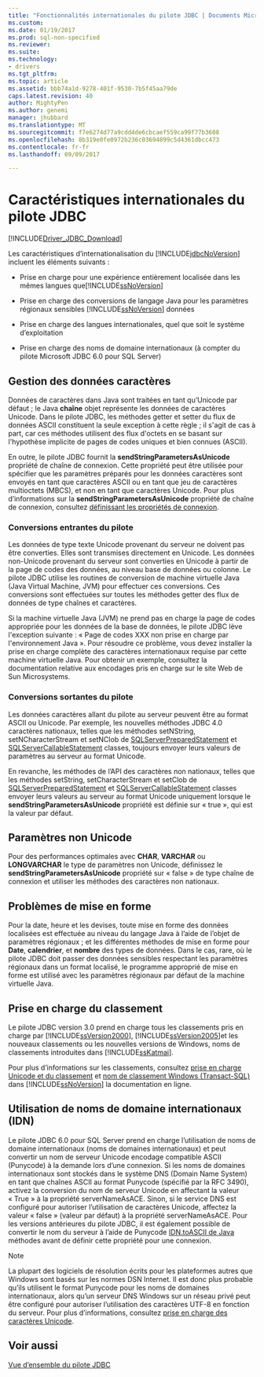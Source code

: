 ```yaml
---
title: "Fonctionnalités internationales du pilote JDBC | Documents Microsoft"
ms.custom: 
ms.date: 01/19/2017
ms.prod: sql-non-specified
ms.reviewer: 
ms.suite: 
ms.technology:
- drivers
ms.tgt_pltfrm: 
ms.topic: article
ms.assetid: bbb74a1d-9278-401f-9530-7b5f45aa79de
caps.latest.revision: 40
author: MightyPen
ms.author: genemi
manager: jhubbard
ms.translationtype: MT
ms.sourcegitcommit: f7e6274d77a9cdd4de6cbcaef559ca99f77b3608
ms.openlocfilehash: 8b319e0fe0972b236c03694899c5d4361dbcc473
ms.contentlocale: fr-fr
ms.lasthandoff: 09/09/2017

---
```

# <a name="international-features-of-the-jdbc-driver"></a>Caractéristiques internationales du pilote JDBC
[!INCLUDE[Driver_JDBC_Download](../../includes/driver_jdbc_download.md)]

  Les caractéristiques d’internationalisation du [!INCLUDE[jdbcNoVersion](../../includes/jdbcnoversion_md.md)] incluent les éléments suivants :  
  
-   Prise en charge pour une expérience entièrement localisée dans les mêmes langues que[!INCLUDE[ssNoVersion](../../includes/ssnoversion_md.md)]  
  
-   Prise en charge des conversions de langage Java pour les paramètres régionaux sensibles [!INCLUDE[ssNoVersion](../../includes/ssnoversion_md.md)] données  
  
-   Prise en charge des langues internationales, quel que soit le système d’exploitation  
  
-   Prise en charge des noms de domaine internationaux (à compter du pilote Microsoft JDBC 6.0 pour SQL Server)  
  
## <a name="handling-of-character-data"></a>Gestion des données caractères  
 Données de caractères dans Java sont traitées en tant qu’Unicode par défaut ; le Java **chaîne** objet représente les données de caractères Unicode. Dans le pilote JDBC, les méthodes getter et setter du flux de données ASCII constituent la seule exception à cette règle ; il s'agit de cas à part, car ces méthodes utilisent des flux d'octets en se basant sur l'hypothèse implicite de pages de codes uniques et bien connues (ASCII).  
  
 En outre, le pilote JDBC fournit la **sendStringParametersAsUnicode** propriété de chaîne de connexion. Cette propriété peut être utilisée pour spécifier que les paramètres préparés pour les données caractères sont envoyés en tant que caractères ASCII ou en tant que jeu de caractères multioctets (MBCS), et non en tant que caractères Unicode. Pour plus d’informations sur la **sendStringParametersAsUnicode** propriété de chaîne de connexion, consultez [définissant les propriétés de connexion](../../connect/jdbc/setting-the-connection-properties.md).  
  
### <a name="driver-incoming-conversions"></a>Conversions entrantes du pilote  
 Les données de type texte Unicode provenant du serveur ne doivent pas être converties. Elles sont transmises directement en Unicode. Les données non-Unicode provenant du serveur sont converties en Unicode à partir de la page de codes des données, au niveau base de données ou colonne. Le pilote JDBC utilise les routines de conversion de machine virtuelle Java (Java Virtual Machine, JVM) pour effectuer ces conversions. Ces conversions sont effectuées sur toutes les méthodes getter des flux de données de type chaînes et caractères.  
  
 Si la machine virtuelle Java (JVM) ne prend pas en charge la page de codes appropriée pour les données de la base de données, le pilote JDBC lève l'exception suivante : « Page de codes XXX non prise en charge par l'environnement Java ». Pour résoudre ce problème, vous devez installer la prise en charge complète des caractères internationaux requise par cette machine virtuelle Java. Pour obtenir un exemple, consultez la documentation relative aux encodages pris en charge sur le site Web de Sun Microsystems.  
  
### <a name="driver-outgoing-conversions"></a>Conversions sortantes du pilote  
 Les données caractères allant du pilote au serveur peuvent être au format ASCII ou Unicode. Par exemple, les nouvelles méthodes JDBC 4.0 caractères nationaux, telles que les méthodes setNString, setNCharacterStream et setNClob de [SQLServerPreparedStatement](../../connect/jdbc/reference/sqlserverpreparedstatement-class.md) et [SQLServerCallableStatement](../../connect/jdbc/reference/sqlservercallablestatement-class.md) classes, toujours envoyer leurs valeurs de paramètres au serveur au format Unicode.  
  
 En revanche, les méthodes de l’API des caractères non nationaux, telles que les méthodes setString, setCharacterStream et setClob de [SQLServerPreparedStatement](../../connect/jdbc/reference/sqlserverpreparedstatement-class.md) et [SQLServerCallableStatement](../../connect/jdbc/reference/sqlservercallablestatement-class.md) classes envoyer leurs valeurs au serveur au format Unicode uniquement lorsque le **sendStringParametersAsUnicode** propriété est définie sur « true », qui est la valeur par défaut.  
  
## <a name="non-unicode-parameters"></a>Paramètres non Unicode  
 Pour des performances optimales avec **CHAR**, **VARCHAR** ou **LONGVARCHAR** le type de paramètres non Unicode, définissez le **sendStringParametersAsUnicode** propriété sur « false » de type chaîne de connexion et utiliser les méthodes des caractères non nationaux.  
  
## <a name="formatting-issues"></a>Problèmes de mise en forme  
 Pour la date, heure et les devises, toute mise en forme des données localisées est effectuée au niveau du langage Java à l’aide de l’objet de paramètres régionaux ; et les différentes méthodes de mise en forme pour **Date**, **calendrier**, et **nombre** des types de données. Dans le cas, rare, où le pilote JDBC doit passer des données sensibles respectant les paramètres régionaux dans un format localisé, le programme approprié de mise en forme est utilisé avec les paramètres régionaux par défaut de la machine virtuelle Java.  
  
## <a name="collation-support"></a>Prise en charge du classement  
 Le pilote JDBC version 3.0 prend en charge tous les classements pris en charge par [!INCLUDE[ssVersion2000](../../includes/ssversion2000_md.md)], [!INCLUDE[ssVersion2005](../../includes/ssversion2005_md.md)]et les nouveaux classements ou les nouvelles versions de Windows, noms de classements introduites dans [!INCLUDE[ssKatmai](../../includes/sskatmai_md.md)].  
  
 Pour plus d’informations sur les classements, consultez [prise en charge Unicode et du classement](http://go.microsoft.com/fwlink/?LinkId=131366) et [nom de classement Windows (Transact-SQL)](http://go.microsoft.com/fwlink/?LinkId=131367) dans [!INCLUDE[ssNoVersion](../../includes/ssnoversion_md.md)] la documentation en ligne.  
  
## <a name="using-international-domain-names-idn"></a>Utilisation de noms de domaine internationaux (IDN)  
 Le pilote JDBC 6.0 pour SQL Server prend en charge l’utilisation de noms de domaine internationaux (noms de domaines internationaux) et peut convertir un nom de serveur Unicode encodage compatible ASCII (Punycode) à la demande lors d’une connexion.  Si les noms de domaines internationaux sont stockés dans le système DNS (Domain Name System) en tant que chaînes ASCII au format Punycode (spécifié par la RFC 3490), activez la conversion du nom de serveur Unicode en affectant la valeur « True » à la propriété serverNameAsACE.  Sinon, si le service DNS est configuré pour autoriser l’utilisation de caractères Unicode, affectez la valeur « false » (valeur par défaut) à la propriété serverNameAsACE.  Pour les versions antérieures du pilote JDBC, il est également possible de convertir le nom du serveur à l’aide de Punycode [IDN.toASCII de Java](http://docs.oracle.com/javase/8/docs/api/java/net/IDN.html) méthodes avant de définir cette propriété pour une connexion.  
  
> [!NOTE]  
>  La plupart des logiciels de résolution écrits pour les plateformes autres que Windows sont basés sur les normes DSN Internet. Il est donc plus probable qu’ils utilisent le format Punycode pour les noms de domaines internationaux, alors qu’un serveur DNS Windows sur un réseau privé peut être configuré pour autoriser l’utilisation des caractères UTF-8 en fonction du serveur.  Pour plus d’informations, consultez [prise en charge des caractères Unicode](https://technet.microsoft.com/library/cc738403(v=ws.10).aspx).  
  
## <a name="see-also"></a>Voir aussi  
 [Vue d’ensemble du pilote JDBC](../../connect/jdbc/overview-of-the-jdbc-driver.md)  
  
  
